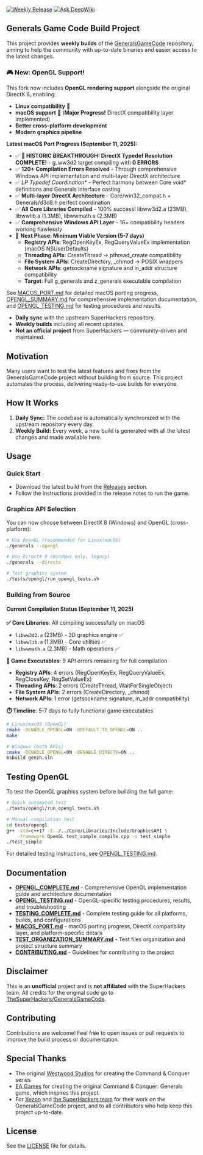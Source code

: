 [![Weekly Release](https://github.com/fbraz3/GeneralsGameCode/actions/workflows/weekly-release.yml/badge.svg)](https://github.com/fbraz3/GeneralsGameCode/actions/workflows/weekly-release.yml)
[![Ask DeepWiki](https://deepwiki.com/badge.svg)](https://deepwiki.com/fbraz3/GeneralsGameCode)

## Generals Game Code Build Project

This project provides **weekly builds** of the [GeneralsGameCode](https://github.com/TheSuperHackers/GeneralsGameCode/) repository, aiming to help the community with up-to-date binaries and easier access to the latest changes.

### 🎮 New: OpenGL Support!
This fork now includes **OpenGL rendering support** alongside the original DirectX 8, enabling:
- **Linux compatibility** 🐧
- **macOS support** 🍎 (**Major Progress!** DirectX compatibility layer implemented)
- **Better cross-platform development**
- **Modern graphics pipeline**

**Latest macOS Port Progress (September 11, 2025):**
- ✅ **🎉 HISTORIC BREAKTHROUGH: DirectX Typedef Resolution COMPLETE!** - g_ww3d2 target compiling with **0 ERRORS**
- ✅ **120+ Compilation Errors Resolved** - Through comprehensive Windows API implementation and multi-layer DirectX architecture
- ✅ **LP* Typedef Coordination** - Perfect harmony between Core void* definitions and Generals interface casting
- ✅ **Multi-layer DirectX Architecture** - Core/win32_compat.h + Generals/d3d8.h perfect coordination
- ✅ **All Core Libraries Compiled** - 100% success! libww3d2.a (23MB), libwwlib.a (1.3MB), libwwmath.a (2.3MB)
- ✅ **Comprehensive Windows API Layer** - 16+ compatibility headers working flawlessly
- 🎯 **Next Phase: Minimum Viable Version (5-7 days)**
  - **Registry APIs**: RegOpenKeyEx, RegQueryValueEx implementation (macOS NSUserDefaults)
  - **Threading APIs**: CreateThread → pthread_create compatibility 
  - **File System APIs**: CreateDirectory, _chmod → POSIX wrappers
  - **Network APIs**: getsockname signature and in_addr structure compatibility
  - **Target**: Full g_generals and z_generals executable compilation

See [MACOS_PORT.md](./MACOS_PORT.md) for detailed macOS porting progress, [OPENGL_SUMMARY.md](OPENGL_SUMMARY.md) for comprehensive implementation documentation, and [OPENGL_TESTING.md](./OPENGL_TESTING.md) for testing procedures and results.

- **Daily sync** with the upstream SuperHackers repository.
- **Weekly builds** including all recent updates.
- **Not an official project** from SuperHackers — community-driven and maintained.

## Motivation

Many users want to test the latest features and fixes from the GeneralsGameCode project without building from source. This project automates the process, delivering ready-to-use builds for everyone.

## How It Works

1. **Daily Sync:** The codebase is automatically synchronized with the upstream repository every day.
2. **Weekly Build:** Every week, a new build is generated with all the latest changes and made available here.

## Usage

### Quick Start
- Download the latest build from the [Releases](https://github.com/fbraz3/GeneralsGameCode/releases) section.
- Follow the instructions provided in the release notes to run the game.

### Graphics API Selection
You can now choose between DirectX 8 (Windows) and OpenGL (cross-platform):

```bash
# Use OpenGL (recommended for Linux/macOS)
./generals --opengl

# Use DirectX 8 (Windows only, legacy)
./generals --directx

# Test graphics system
./tests/opengl/run_opengl_tests.sh
```

### Building from Source

#### Current Compilation Status (September 11, 2025)
**✅ Core Libraries**: All compiling successfully on macOS
- `libww3d2.a` (23MB) - 3D graphics engine ✅
- `libwwlib.a` (1.3MB) - Core utilities ✅  
- `libwwmath.a` (2.3MB) - Math operations ✅

**🎯 Game Executables**: 9 API errors remaining for full compilation
- **Registry APIs**: 4 errors (RegOpenKeyEx, RegQueryValueEx, RegCloseKey, RegSetValueEx)
- **Threading APIs**: 2 errors (CreateThread, WaitForSingleObject)
- **File System APIs**: 2 errors (CreateDirectory, _chmod)
- **Network APIs**: 1 error (getsockname signature, in_addr compatibility)

**⏱️ Timeline**: 5-7 days to fully functional game executables

```bash
# Linux/macOS (OpenGL)
cmake -DENABLE_OPENGL=ON -DDEFAULT_TO_OPENGL=ON ..
make

# Windows (both APIs)
cmake -DENABLE_OPENGL=ON -DENABLE_DIRECTX=ON ..
msbuild genzh.sln
```

## Testing OpenGL

To test the OpenGL graphics system before building the full game:

```bash
# Quick automated test
./tests/opengl/run_opengl_tests.sh

# Manual compilation test
cd tests/opengl
g++ -std=c++17 -I../../Core/Libraries/Include/GraphicsAPI \
    -framework OpenGL test_simple_compile.cpp -o test_simple
./test_simple
```

For detailed testing instructions, see [OPENGL_TESTING.md](./OPENGL_TESTING.md).

## Documentation

- **[OPENGL_COMPLETE.md](OPENGL_SUMMARY.md)** - Comprehensive OpenGL implementation guide and architecture documentation
- **[OPENGL_TESTING.md](./OPENGL_TESTING.md)** - OpenGL-specific testing procedures, results, and troubleshooting
- **[TESTING_COMPLETE.md](TESTING.md)** - Complete testing guide for all platforms, builds, and configurations
- **[MACOS_PORT.md](./MACOS_PORT.md)** - macOS porting progress, DirectX compatibility layer, and platform-specific details
- **[TEST_ORGANIZATION_SUMMARY.md](./TEST_ORGANIZATION_SUMMARY.md)** - Test files organization and project structure summary
- **[CONTRIBUTING.md](./CONTRIBUTING.md)** - Guidelines for contributing to the project

## Disclaimer

This is an **unofficial** project and is **not affiliated** with the SuperHackers team. All credits for the original code go to [TheSuperHackers/GeneralsGameCode](https://github.com/TheSuperHackers/GeneralsGameCode/).

## Contributing

Contributions are welcome! Feel free to open issues or pull requests to improve the build process or documentation.

## Special Thanks

- The original [Westwood Studios](https://en.wikipedia.org/wiki/Westwood_Studios) for creating the Command & Conquer series
- [EA Games](https://en.wikipedia.org/wiki/Electronic_Arts) for creating the original Command & Conquer: Generals game, which inspires this project.
- For [Xezon](https://github.com/xezon) and [the SuperHackers team](https://github.com/TheSuperHackers) for their work on the GeneralsGameCode project, and to all contributors who help keep this project up-to-date.

## License

See the [LICENSE](./LICENSE) file for details.
